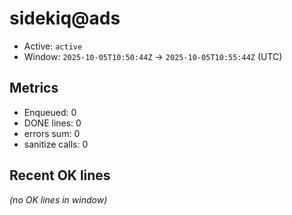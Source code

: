 # sidekiq@ads

- Active: `active`
- Window: `2025-10-05T10:50:44Z` → `2025-10-05T10:55:44Z` (UTC)

## Metrics
- Enqueued: 0
- DONE lines: 0
- errors sum: 0
- sanitize calls: 0

## Recent OK lines
_(no OK lines in window)_
